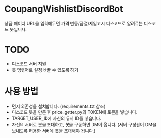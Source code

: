 # CoupangWishlistDiscordBot
상품 페이지 URL을 입력해두면 가격 변동/품절/재입고시 디스코드로 알려주는 디스코드 봇입니다.

# TODO
* 디스코드 서버 지원
* 봇 명령어로 설정 바꿀 수 있도록 하기

# 사용 방법
* 먼저 의존성을 설치합니다. (requirements.txt 참조)
* 디스코드 봇을 만든 후 price_getter.py의 TOKEN에 토큰을 넣습니다.
* TARGET_USER_ID에 자신의 유저 ID를 넣습니다.
* 자신의 서버로 봇을 초대하고, 봇을 구동하면 DM이 옵니다. (서버 구성원이 DM을 보내도록 허용한 서버에 봇을 초대해야 됩니다.)
